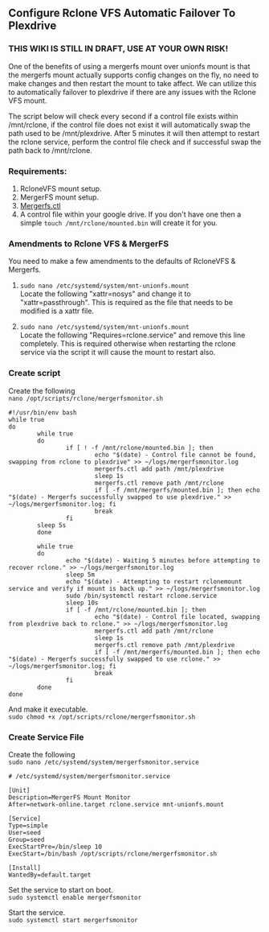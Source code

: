 ## **Configure Rclone VFS Automatic Failover To Plexdrive**
###   **THIS WIKI IS STILL IN DRAFT, USE AT YOUR OWN RISK!**

One of the benefits of using a mergerfs mount over unionfs mount is that the mergerfs mount actually supports config changes on the fly, no need to make changes and then restart the mount to take affect. We can utilize this to automatically failover to plexdrive if there are any issues with the Rclone VFS mount.

The script below will check every second if a control file exists within /mnt/rclone, if the control file does not exist it will automatically swap the path used to be /mnt/plexdrive. After 5 minutes it will then attempt to restart the rclone service, perform the control file check and if successful swap the path back to /mnt/rclone.

### Requirements:
1) RcloneVFS mount setup.
2) MergerFS mount setup.
3) [Mergerfs.ctl](https://github.com/trapexit/mergerfs-tools)
4) A control file within your google drive. If you don't have one then a simple `touch /mnt/rclone/mounted.bin` will create it for you.

### Amendments to Rclone VFS & MergerFS
You need to make a few amendments to the defaults of RcloneVFS & Mergerfs.

1) `sudo nano /etc/systemd/system/mnt-unionfs.mount`  
Locate the following "xattr=nosys" and change it to "xattr=passthrough". This is required as the file that needs to be modified is a xattr file.

2) `sudo nano /etc/systemd/system/mnt-unionfs.mount`  
Locate the following "Requires=rclone.service" and remove this line completely. This is required otherwise when restarting the rclone service via the script it will cause the mount to restart also.




### Create script
Create the following  
`nano /opt/scripts/rclone/mergerfsmonitor.sh`
```
#!/usr/bin/env bash
while true
do
        while true
        do
                if [ ! -f /mnt/rclone/mounted.bin ]; then
                        echo "$(date) - Control file cannot be found, swapping from rclone to plexdrive" >> ~/logs/mergerfsmonitor.log
                        mergerfs.ctl add path /mnt/plexdrive
                        sleep 1s
                        mergerfs.ctl remove path /mnt/rclone
                        if [ -f /mnt/mergerfs/mounted.bin ]; then echo "$(date) - Mergerfs successfully swapped to use plexdrive." >> ~/logs/mergerfsmonitor.log; fi
                        break
                fi
        sleep 5s
        done

        while true
        do
                echo "$(date) - Waiting 5 minutes before attempting to recover rclone." >> ~/logs/mergerfsmonitor.log
                sleep 5m
                echo "$(date) - Attempting to restart rclonemount service and verify if mount is back up." >> ~/logs/mergerfsmonitor.log
                sudo /bin/systemctl restart rclone.service
                sleep 10s
                if [ -f /mnt/rclone/mounted.bin ]; then
                        echo "$(date) - Control file located, swapping from plexdrive back to rclone." >> ~/logs/mergerfsmonitor.log
                        mergerfs.ctl add path /mnt/rclone
                        sleep 1s
                        mergerfs.ctl remove path /mnt/plexdrive
                        if [ -f /mnt/mergerfs/mounted.bin ]; then echo "$(date) - Mergerfs successfully swapped to use rclone." >> ~/logs/mergerfsmonitor.log; fi
                        break
                fi
        done
done
```

And make it executable.  
`sudo chmod +x /opt/scripts/rclone/mergerfsmonitor.sh`

### Create Service File

Create the following  
`sudo nano /etc/systemd/system/mergerfsmonitor.service`

```
# /etc/systemd/system/mergerfsmonitor.service

[Unit]
Description=MergerFS Mount Monitor
After=network-online.target rclone.service mnt-unionfs.mount

[Service]
Type=simple
User=seed
Group=seed
ExecStartPre=/bin/sleep 10
ExecStart=/bin/bash /opt/scripts/rclone/mergerfsmonitor.sh

[Install]
WantedBy=default.target
```

Set the service to start on boot.  
`sudo systemctl enable mergerfsmonitor`

Start the service.  
`sudo systemctl start mergerfsmonitor`